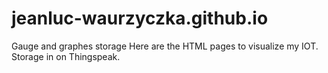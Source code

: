 # jeanluc-waurzyczka.github.io
Gauge and graphes storage 
Here are the HTML pages to visualize my IOT.
Storage in on Thingspeak.
